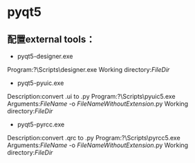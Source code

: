 # pyqt5

## 配置external tools：

- pyqt5-designer.exe

Program:?\Scripts\designer.exe
Working directory:$FileDir$

- pyqt5-pyuic.exe

Description:convert .ui to .py
Program:?\Scripts\pyuic5.exe
Arguments:$FileName$ -o $FileNameWithoutExtension$.py
Working directory:$FileDir$

- pyqt5-pyrcc.exe

Description:convert .qrc to .py
Program:?\Scripts\pyrcc5.exe
Arguments:$FileName$ -o $FileNameWithoutExtension$.py
Working directory:$FileDir$
